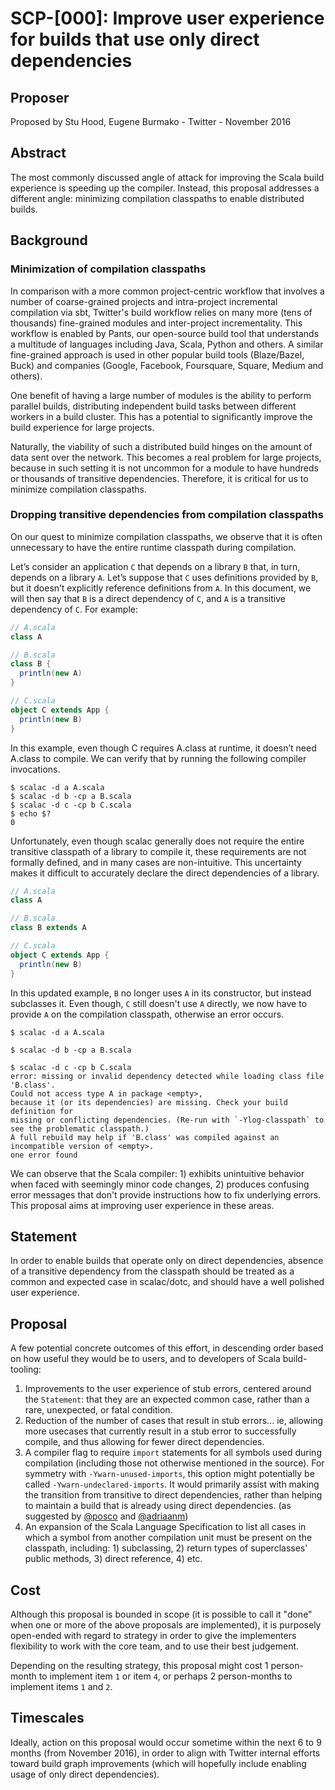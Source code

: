 # SCP-[000]: Improve user experience for builds that use only direct dependencies

## Proposer

Proposed by Stu Hood, Eugene Burmako - Twitter - November 2016

## Abstract

The most commonly discussed angle of attack for improving the Scala build experience is speeding up the compiler. Instead, this proposal addresses a different angle: minimizing compilation classpaths to enable distributed builds.

## Background

### Minimization of compilation classpaths

In comparison with a more common project-centric workflow that involves a number of coarse-grained projects and intra-project incremental compilation via sbt, Twitter's build workflow relies on many more (tens of thousands) fine-grained modules and inter-project incrementality. This workflow is enabled by Pants, our open-source build tool that understands a multitude of languages including Java, Scala, Python and others. A similar fine-grained approach is used in other popular build tools (Blaze/Bazel, Buck) and companies (Google, Facebook, Foursquare, Square, Medium and others).

One benefit of having a large number of modules is the ability to perform parallel builds, distributing independent build tasks between  different workers in a build cluster. This has a potential to significantly improve the build experience for large projects.

Naturally, the viability of such a distributed build hinges on the amount of data sent over the network. This becomes a real problem for large projects, because in such setting it is not uncommon for a module to have hundreds or thousands of transitive dependencies. Therefore, it is critical for us to minimize compilation classpaths.

### Dropping transitive dependencies from compilation classpaths

On our quest to minimize compilation classpaths, we observe that it is often unnecessary to have the entire runtime classpath during compilation.

Let’s consider an application `C` that depends on a library `B` that, in turn, depends on a library `A`. Let’s suppose that `C` uses definitions provided by `B`, but it doesn’t explicitly reference definitions from `A`. In this document, we will then say that `B` is a direct dependency of `C`, and `A` is a transitive dependency of `C`. For example:

```scala
// A.scala
class A

// B.scala
class B {
  println(new A)
}

// C.scala
object C extends App {
  println(new B)
}
```

In this example, even though C requires A.class at runtime, it doesn’t need A.class to compile. We can verify that by running the following compiler invocations.

```
$ scalac -d a A.scala
$ scalac -d b -cp a B.scala
$ scalac -d c -cp b C.scala
$ echo $?
0
```

Unfortunately, even though scalac generally does not require the entire transitive classpath of a library to compile it, these requirements are not formally defined, and in many cases are non-intuitive. This uncertainty makes it difficult to accurately declare the direct dependencies of a library.

```scala
// A.scala
class A

// B.scala
class B extends A

// C.scala
object C extends App {
  println(new B)
}
```

In this updated example, `B` no longer uses `A` in its constructor, but instead subclasses it. Even though, `C` still doesn't use `A` directly, we now have to provide `A` on the compilation classpath, otherwise an error occurs.

```
$ scalac -d a A.scala

$ scalac -d b -cp a B.scala

$ scalac -d c -cp b C.scala
error: missing or invalid dependency detected while loading class file 'B.class'.
Could not access type A in package <empty>,
because it (or its dependencies) are missing. Check your build definition for
missing or conflicting dependencies. (Re-run with `-Ylog-classpath` to see the problematic classpath.)
A full rebuild may help if 'B.class' was compiled against an incompatible version of <empty>.
one error found
```

We can observe that the Scala compiler: 1) exhibits unintuitive behavior when faced with seemingly minor code changes,
2) produces confusing error messages that don't provide instructions how to fix underlying errors. This proposal aims at improving user experience in these areas.

## Statement

In order to enable builds that operate only on direct dependencies, absence of a transitive dependency from the classpath should be treated as a common and expected case in scalac/dotc, and should have a well polished user experience.

## Proposal

A few potential concrete outcomes of this effort, in descending order based on how useful they would be to users, and to developers of Scala build-tooling:

1. Improvements to the user experience of stub errors, centered around the `Statement`: that they are an expected common case, rather than a rare, unexpected, or fatal condition.
2. Reduction of the number of cases that result in stub errors... ie, allowing more usecases that currently result in a stub error to successfully compile, and thus allowing for fewer direct dependencies.
3. A compiler flag to require `import` statements for all symbols used during compilation (including those not otherwise mentioned in the source). For symmetry with `-Ywarn-unused-imports`, this option might potentially be called `-Ywarn-undeclared-imports`. It would primarily assist with making the transition from transitive to direct dependencies, rather than helping to maintain a build that is already using direct dependencies. (as suggested by [@posco](twitter.com/posco) and [@adriaanm](https://twitter.com/adriaanm))
4. An expansion of the Scala Language Specification to list all cases in which a symbol from another compilation unit must be present on the classpath, including: 1) subclassing, 2) return types of superclasses' public methods, 3) direct reference, 4) etc.

## Cost

Although this proposal is bounded in scope (it is possible to call it "done" when one or more of the above proposals are implemented), it is purposely open-ended with regard to strategy in order to give the implementers flexibility to work with the core team, and to use their best judgement.

Depending on the resulting strategy, this proposal might cost 1 person-month to implement item `1` or item `4`, or perhaps 2 person-months to implement items `1` and `2`.

## Timescales

Ideally, action on this proposal would occur sometime within the next 6 to 9 months (from November 2016), in order to align with Twitter internal efforts toward build graph improvements (which will hopefully include enabling usage of only direct dependencies).
